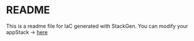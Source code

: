 # README
This is a readme file for IaC generated with StackGen.
You can modify your appStack -> [here](http://main.dev.stackgen.com/appstacks/51585777-8569-4046-bab7-29c1b67d3bec)
